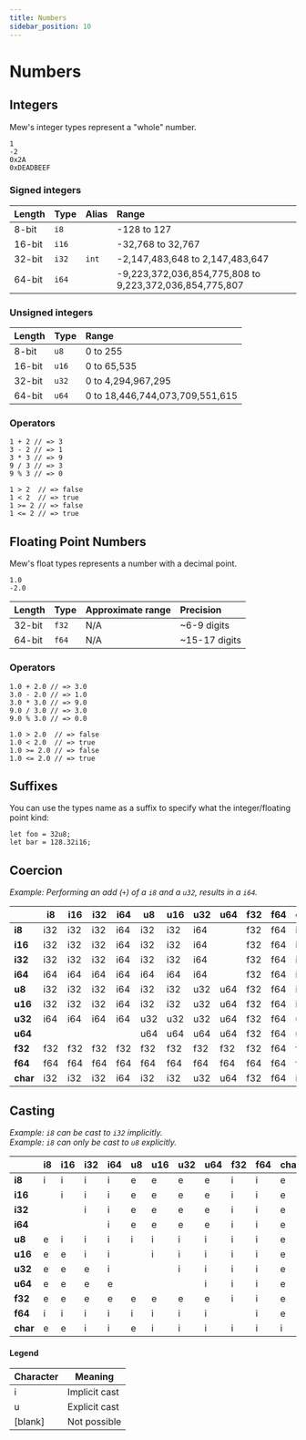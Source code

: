```yaml
---
title: Numbers
sidebar_position: 10
---
```


# Numbers

## Integers

Mew's integer types represent a "whole" number.

```mew
1
-2
0x2A
0xDEADBEEF
```

### Signed integers

| Length | Type  | Alias | Range                                                   |
| :----- | :---- | :---- | :------------------------------------------------------ |
| 8-bit  | `i8`  |       | -128 to 127                                             |
| 16-bit | `i16` |       | -32,768 to 32,767                                       |
| 32-bit | `i32` | `int` | -2,147,483,648 to 2,147,483,647                         |
| 64-bit | `i64` |       | -9,223,372,036,854,775,808 to 9,223,372,036,854,775,807 |

### Unsigned integers

| Length | Type  | Range                           |
| :----- | :---- | :------------------------------ |
| 8-bit  | `u8`  | 0 to 255                        |
| 16-bit | `u16` | 0 to 65,535                     |
| 32-bit | `u32` | 0 to 4,294,967,295              |
| 64-bit | `u64` | 0 to 18,446,744,073,709,551,615 |

### Operators

```mew
1 + 2 // => 3
3 - 2 // => 1
3 * 3 // => 9
9 / 3 // => 3
9 % 3 // => 0

1 > 2  // => false
1 < 2  // => true
1 >= 2 // => false
1 <= 2 // => true
```

## Floating Point Numbers

Mew's float types represents a number with a decimal point.

```mew
1.0
-2.0
```

| Length | Type  | Approximate range | Precision     |
| :----- | :---- | :---------------- | :------------ |
| 32-bit | `f32` | N/A               | ~6-9 digits   |
| 64-bit | `f64` | N/A               | ~15-17 digits |

### Operators

```mew
1.0 + 2.0 // => 3.0
3.0 - 2.0 // => 1.0
3.0 * 3.0 // => 9.0
9.0 / 3.0 // => 3.0
9.0 % 3.0 // => 0.0

1.0 > 2.0  // => false
1.0 < 2.0  // => true
1.0 >= 2.0 // => false
1.0 <= 2.0 // => true
```

## Suffixes

You can use the types name as a suffix to specify what
the integer/floating point kind:

```mew
let foo = 32u8;
let bar = 128.32i16;
```

## Coercion

_Example: Performing an add (`+`) of a `i8` and a `u32`, results in a `i64`._

|          | i8  | i16 | i32 | i64 | u8  | u16 | u32 | u64 | f32 | f64 | char |
| -------- | --- | --- | --- | --- | --- | --- | --- | --- | --- | --- | ---- |
| **i8**   | i32 | i32 | i32 | i64 | i32 | i32 | i64 |     | f32 | f64 | i32  |
| **i16**  | i32 | i32 | i32 | i64 | i32 | i32 | i64 |     | f32 | f64 | i32  |
| **i32**  | i32 | i32 | i32 | i64 | i32 | i32 | i64 |     | f32 | f64 | i32  |
| **i64**  | i64 | i64 | i64 | i64 | i64 | i64 | i64 |     | f32 | f64 | i64  |
| **u8**   | i32 | i32 | i32 | i64 | i32 | i32 | u32 | u64 | f32 | f64 | i32  |
| **u16**  | i32 | i32 | i32 | i64 | i32 | i32 | u32 | u64 | f32 | f64 | i32  |
| **u32**  | i64 | i64 | i64 | i64 | u32 | u32 | u32 | u64 | f32 | f64 | u32  |
| **u64**  |     |     |     |     | u64 | u64 | u64 | u64 | f32 | f64 | u64  |
| **f32**  | f32 | f32 | f32 | f32 | f32 | f32 | f32 | f32 | f32 | f64 | f32  |
| **f64**  | f64 | f64 | f64 | f64 | f64 | f64 | f64 | f64 | f64 | f64 | f64  |
| **char** | i32 | i32 | i32 | i64 | i32 | i32 | u32 | u64 | f32 | f64 | i32  |

## Casting

_Example: `i8` can be cast to `i32` implicitly._  
_Example: `i8` can only be cast to `u8` explicitly._

|          | i8  | i16 | i32 | i64 | u8  | u16 | u32 | u64 | f32 | f64 | char |
| -------- | --- | --- | --- | --- | --- | --- | --- | --- | --- | --- | ---- |
| **i8**   | i   | i   | i   | i   | e   | e   | e   | e   | i   | i   | e    |
| **i16**  |     | i   | i   | i   | e   | e   | e   | e   | i   | i   | e    |
| **i32**  |     |     | i   | i   | e   | e   | e   | e   | i   | i   | e    |
| **i64**  |     |     |     | i   | e   | e   | e   | e   | i   | i   | e    |
| **u8**   | e   | i   | i   | i   | i   | i   | i   | i   | i   | i   | e    |
| **u16**  | e   | e   | i   | i   |     | i   | i   | i   | i   | i   | e    |
| **u32**  | e   | e   | e   | i   |     |     | i   | i   | i   | i   | e    |
| **u64**  | e   | e   | e   | e   |     |     |     | i   | i   | i   | e    |
| **f32**  | e   | e   | e   | e   | e   | e   | e   | e   | i   | i   | e    |
| **f64**  | i   | i   | i   | i   | i   | i   | i   | i   |     | i   | e    |
| **char** | e   | e   | i   | i   | e   | i   | i   | i   | i   | i   | i    |

#### Legend

| Character | Meaning       |
| --------- | ------------- |
| i         | Implicit cast |
| u         | Explicit cast |
| [blank]   | Not possible  |